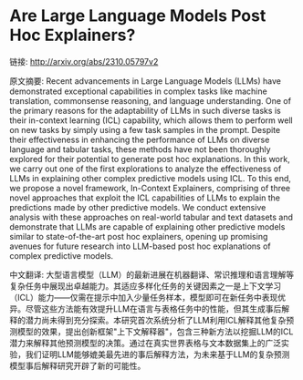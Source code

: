 # Are Large Language Models Post Hoc Explainers?

链接: http://arxiv.org/abs/2310.05797v2

原文摘要:
Recent advancements in Large Language Models (LLMs) have demonstrated
exceptional capabilities in complex tasks like machine translation, commonsense
reasoning, and language understanding. One of the primary reasons for the
adaptability of LLMs in such diverse tasks is their in-context learning (ICL)
capability, which allows them to perform well on new tasks by simply using a
few task samples in the prompt. Despite their effectiveness in enhancing the
performance of LLMs on diverse language and tabular tasks, these methods have
not been thoroughly explored for their potential to generate post hoc
explanations. In this work, we carry out one of the first explorations to
analyze the effectiveness of LLMs in explaining other complex predictive models
using ICL. To this end, we propose a novel framework, In-Context Explainers,
comprising of three novel approaches that exploit the ICL capabilities of LLMs
to explain the predictions made by other predictive models. We conduct
extensive analysis with these approaches on real-world tabular and text
datasets and demonstrate that LLMs are capable of explaining other predictive
models similar to state-of-the-art post hoc explainers, opening up promising
avenues for future research into LLM-based post hoc explanations of complex
predictive models.

中文翻译:
大型语言模型（LLM）的最新进展在机器翻译、常识推理和语言理解等复杂任务中展现出卓越能力。其适应多样化任务的关键因素之一是上下文学习（ICL）能力——仅需在提示中加入少量任务样本，模型即可在新任务中表现优异。尽管这些方法能有效提升LLM在语言与表格任务中的性能，但其生成事后解释的潜力尚未得到充分探索。本研究首次系统分析了LLM利用ICL解释其他复杂预测模型的效果，提出创新框架"上下文解释器"，包含三种新方法以挖掘LLM的ICL潜力来解释其他预测模型的决策。通过在真实世界表格与文本数据集上的广泛实验，我们证明LLM能够媲美最先进的事后解释方法，为未来基于LLM的复杂预测模型事后解释研究开辟了新的可能性。
